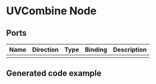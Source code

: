 # UVCombine Node



## Ports 

| Name    | Direction   | Type  | Binding  | Description                  |
| :------  | :--------- | :------ | :-------- | :----------------------   |
|          |            |         |           |                           |



## Generated code example